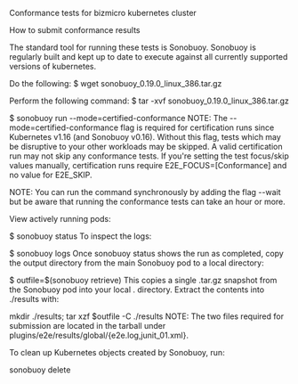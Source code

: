 Conformance tests for bizmicro kubernetes cluster

How to submit conformance results

The standard tool for running these tests is Sonobuoy. Sonobuoy is regularly built and kept up to date to execute against all currently supported versions of kubernetes.

Do the following: $ wget sonobuoy_0.19.0_linux_386.tar.gz

Perform the following command: $ tar -xvf sonobuoy_0.19.0_linux_386.tar.gz

$ sonobuoy run --mode=certified-conformance NOTE: The --mode=certified-conformance flag is required for certification runs since Kubernetes v1.16 (and Sonobuoy v0.16). Without this flag, tests which may be disruptive to your other workloads may be skipped. A valid certification run may not skip any conformance tests. If you're setting the test focus/skip values manually, certification runs require E2E_FOCUS=[Conformance] and no value for E2E_SKIP.

NOTE: You can run the command synchronously by adding the flag --wait but be aware that running the conformance tests can take an hour or more.

View actively running pods:

$ sonobuoy status To inspect the logs:

$ sonobuoy logs Once sonobuoy status shows the run as completed, copy the output directory from the main Sonobuoy pod to a local directory:

$ outfile=$(sonobuoy retrieve) This copies a single .tar.gz snapshot from the Sonobuoy pod into your local . directory. Extract the contents into ./results with:

mkdir ./results; tar xzf $outfile -C ./results NOTE: The two files required for submission are located in the tarball under plugins/e2e/results/global/{e2e.log,junit_01.xml}.

To clean up Kubernetes objects created by Sonobuoy, run:

sonobuoy delete

